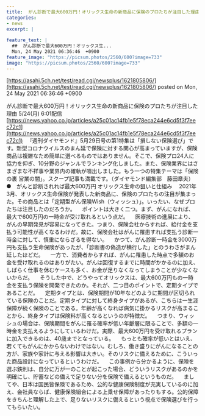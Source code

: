 ```yaml
---
title:  がん診断で最大600万円！オリックス生命の新商品に保険のプロたちが注目した理由　ダイアモンド  
categories:
- news
excerpt: |
  
feature_text: |
  ##  がん診断で最大600万円！オリックス生...
  Mon, 24 May 2021 06:36:46  +0900
feature_image: "https://picsum.photos/2560/600?image=733"
image: "https://picsum.photos/2560/600?image=733"
---
```


[https://asahi.5ch.net/test/read.cgi/newsplus/1621805806/](https://asahi.5ch.net/test/read.cgi/newsplus/1621805806/)
posted on Mon, 24 May 2021 06:36:46  +0900

<!--more-->

がん診断で最大600万円！オリックス生命の新商品に保険のプロたちが注目した理由 5/24(月) 6:01配信 [https://news.yahoo.co.jp/articles/a25c01ac14fb1e5f78eca244e6cd5f3f7eec72c1](https://news.yahoo.co.jp/articles/a25c01ac14fb1e5f78eca244e6cd5f3f7eec72c1) 　『週刊ダイヤモンド』5月29日号の第1特集は「損しない保険選び」です。新型コロナウイルスのまん延で保険に対する関心が高まっていますが、保険商品は複雑なため簡単に選べるものではありません。そこで、保険プロ24人に協力を仰ぎ、10分野のジャンルでランキング化しました。また、保険業界にはさまざまな不祥事や業界内の確執が噴出しました。もう一つの特集テーマは「保険の裏 営業の闇」。スクープ記事も満載です。（ダイヤモンド編集部　藤田章夫） ●　がんと診断されれば最大600万円 オリックス生命の狙いと仕組み 　2021年3月、オリックス生命保険が発表した新商品に、保険のプロたちの注目が集まった。その商品とは「定期型がん保険Wish（ウィッシュ）」。いったい、なぜプロたちは注目したのだろうか。 　ポイントは大きく二つ。まず、がんになれば、最大で600万円の一時金が受け取れるという点だ。 　医療技術の進展により、がんの早期発見が容易になってきた。つまり、保険会社からすれば、給付金を支払う可能性が高くなるわけだ。故に、保険会社はがんに罹患すれば支払う診断一時金に対して、慎重にならざるを得ない。 　かつて、がん診断一時金を3000万円も支払う生命保険があったが、「診断書の偽造が横行した」とのうわさがまん延したほどだ。 　一方で、消費者からすれば、がんに罹患した時点で多額のお金を受け取れるのはありがたい。がんは回復するまでに時間がかかるのに加え、しばらく仕事を休むケースも多く、お金が足りなくなってしまうことが少なくないからだ。 　そうした中で、どうやってオリックスは、最大600万円もの一時金を支払う保険を開発できたのか。それが、二つ目のポイントで、定期タイプであることだ。 　定期タイプとは、保険期間が10年などのように期間が区切られている保険のことだ。定期タイプに対して終身タイプがあるが、こちらは一生涯保障が続く保険のことである。年齢が高くなれば病気に掛かるリスクが高まることから、終身タイプは保険料が高くなるというのが特徴だ。 　つまり、ウィッシュの場合は、保険期間をがんに罹る確率が低い年齢層に限ることで、多額の一時金を支払えるようにしているわけだ。実際、最大600万円を受け取れるプランに加入できるのは、40歳までとなっている。 　もっとも確率が低いとはいえ、若くてもがんにかからないわけではない。むしろ、働き盛りにがんになることの方が、家族や家計に与える影響は大きい。そのリスクに備えるために、こういった商品設計になっているというわけだ。 　この事例から分かるように、保険を選ぶ鉄則は、自分に万が一のことが起こった場合、どういうリスクがあるのかを明確にし、貯蓄などの備えで足りない分を保険で備えるというものだ。 　ましてや、日本は国民皆保険であるため、公的な健康保険制度が充実しているのに加え、会社員ならば、健康保険組合による上乗せ保障があったりもする。公的保障をきちんと理解した上で、足りないリスクに備えるという視点で保険選びを行ってもらいたい。
